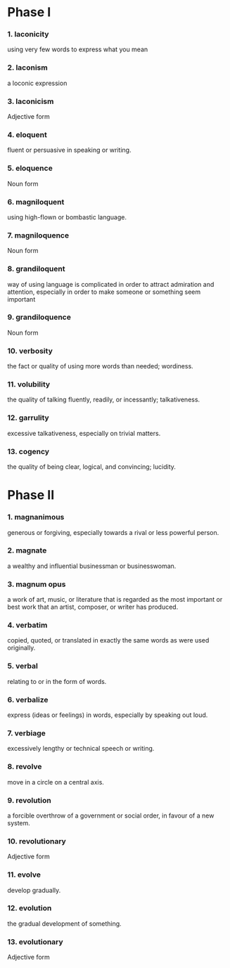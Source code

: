 # Phase I

### 1. laconicity

using very few words to express what you mean

### 2. laconism

a loconic expression

### 3. laconicism

Adjective form

### 4. eloquent

fluent or persuasive in speaking or writing.

### 5. eloquence

Noun form

### 6. magniloquent

using high-flown or bombastic language.

### 7. magniloquence

Noun form

### 8. grandiloquent

way of using language is complicated in order to attract admiration and attention, especially in order to make someone or something seem important

### 9. grandiloquence

Noun form

### 10. verbosity

the fact or quality of using more words than needed; wordiness.

### 11. volubility

the quality of talking fluently, readily, or incessantly; talkativeness.

### 12. garrulity

excessive talkativeness, especially on trivial matters.

### 13. cogency

the quality of being clear, logical, and convincing; lucidity.

# Phase II

### 1. magnanimous

generous or forgiving, especially towards a rival or less powerful person.

### 2. magnate

a wealthy and influential businessman or businesswoman.

### 3. magnum opus

a work of art, music, or literature that is regarded as the most important or best work that an artist, composer, or writer has produced.

### 4. verbatim

copied, quoted, or translated in exactly the same words as were used originally.

### 5. verbal

relating to or in the form of words.

### 6. verbalize

express (ideas or feelings) in words, especially by speaking out loud.

### 7. verbiage

excessively lengthy or technical speech or writing.

### 8. revolve

move in a circle on a central axis.

### 9. revolution

a forcible overthrow of a government or social order, in favour of a new system.

### 10. revolutionary

Adjective form

### 11. evolve

develop gradually.

### 12. evolution

the gradual development of something.

### 13. evolutionary

Adjective form
